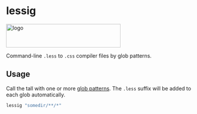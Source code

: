 # lessig

<img alt="logo" src="https://cdn.rawgit.com/bitionaire/lessig/master/lessig.svg" width="311" height="64" />

Command-line `.less` to `.css` compiler files by glob patterns.

## Usage

Call the tall with one or more [glob patterns](https://github.com/isaacs/node-glob).
The `.less` suffix will be added to each glob automatically.

```bash
lessig "somedir/**/*"
```